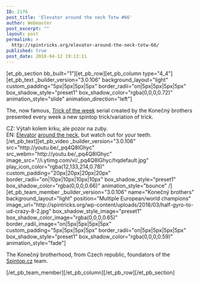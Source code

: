 ```yaml
---
ID: 2176
post_title: 'Elevator around the neck Totw #66'
author: Webmaster
post_excerpt: ""
layout: post
permalink: >
  http://spintricks.org/elevator-around-the-neck-totw-66/
published: true
post_date: 2018-04-12 19:13:11
---
```

[et_pb_section bb_built="1"][et_pb_row][et_pb_column type="4_4"][et_pb_text _builder_version="3.0.106" background_layout="light" custom_padding="5px|5px|5px|5px" border_radii="on|5px|5px|5px|5px" box_shadow_style="preset1" box_shadow_color="rgba(0,0,0,0.72)" animation_style="slide" animation_direction="left"]

The, now famous, <a href="/tag/totw">Trick of the week</a> serial created by the Konečný brothers presented every week a new spintop trick/variation of trick.
<div id="content" class="style-scope ytd-expander">CZ: Výtah kolem krku, ale pozor na zuby.</div>
<div class="style-scope ytd-expander">EN: <a href="/tag/elevator">Elevator</a> <a href="/tag/behind-the-neck">around the neck</a>, but watch out for your teeth.</div>
[/et_pb_text][et_pb_video _builder_version="3.0.106" src="http://youtu.be/_pq4Q8lGhyc" src_webm="http://youtu.be/_pq4Q8lGhyc" image_src="//i.ytimg.com/vi/_pq4Q8lGhyc/hqdefault.jpg" play_icon_color="rgba(12,133,214,0.78)" custom_padding="20px|20px|20px|20px" border_radii="on|10px|10px|10px|10px" box_shadow_style="preset1" box_shadow_color="rgba(0,0,0,0.66)" animation_style="bounce" /][et_pb_team_member _builder_version="3.0.106" name="Konečný brothers" background_layout="light" position="Multiple European/world champions" image_url="http://spintricks.org/wp-content/uploads/2018/03/half-gyro-to-ud-crazy-8-2.jpg" box_shadow_style_image="preset1" box_shadow_color_image="rgba(0,0,0,0.65)" border_radii_image="on|5px|5px|5px|5px" custom_padding="5px|5px|5px|5px" border_radii="on|5px|5px|5px|5px" box_shadow_style="preset1" box_shadow_color="rgba(0,0,0,0.59)" animation_style="fade"]

The Konečný brotherhood, from Czech republic, foundators of the <a href="http://spintop.cz">Spintop.cz</a> team.

[/et_pb_team_member][/et_pb_column][/et_pb_row][/et_pb_section]